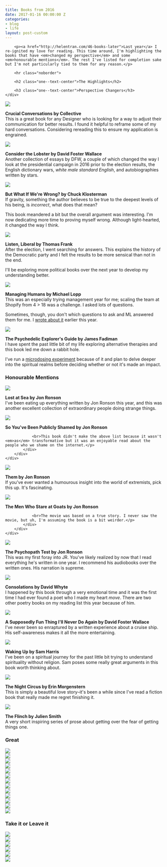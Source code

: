 ```yaml
---
title: Books from 2016
date: 2017-01-16 00:00:00 Z
categories:
- blog
- life
layout: post-custom
---
```


<div class="grid grid--full">
    <div class="grid__item push--one--two-twelfths one--eight-twelfths push--two--two-tenths two--six-tenths">

        <p><a href="http://helentran.com/46-books-later">Last year</a> I re-ignited my love for reading. This time around, I'm highlighting the books that have <em>changed my perspective</em> and some <em>honourable mentions</em>. The rest I've listed for completion sake but I'm not particularly tied to them for any reason.</p>

        <hr class="noborder">

        <h2 class="one--text-center">The Highlights</h2>

        <h3 class="one--text-center">Perspective Changers</h3>
    </div>
</div>

<div class="grid">
    <div class="grid__item two--one-half">
        <div class="grid">
            <div class="grid__item one-quarter two--one-half push--two--one-quarter">
                <a rel="nofollow" href="http://amzn.to/2geKeNX"><img src="/img/post/72-crucialconversations.jpg" class="book-cover" /></a>
            </div>
            <div class="grid__item three-quarters two--one-whole">
                <p><b>Crucial Conversations by Collective</b>
                <br>This is a great book for any Designer who is looking for a way to adjust their communication for better results. I found it helpful to reframe some of my hard conversations. Considering rereading this to ensure my application is engrained.</p>
            </div>
        </div>
    </div>
    <div class="grid__item two--one-half">
        <div class="grid">
            <div class="grid__item one-quarter two--one-half push--two--one-quarter">
                <a rel="nofollow" href="http://amzn.to/2h9Mpa6"><img src="/img/post/72-considerthelobster.jpg" class="book-cover" /></a>
            </div>
            <div class="grid__item three-quarters two--one-whole">
                <p><b>Consider the Lobster by David Foster Wallace</b>
                <br>Another collection of essays by DFW, a couple of which changed the way I look at the presidential campaign in 2016 prior to the election results, the English dictionary wars, <em>white male standard English</em>, and autobiographies written by stars.</p>
            </div>
        </div>
    </div>
</div>

<div class="grid">
    <div class="grid__item two--one-half">
        <div class="grid">
            <div class="grid__item one-quarter two--one-half push--two--one-quarter">
                <a rel="nofollow" href="http://amzn.to/2haApm5"><img src="/img/post/72-butwrong.jpg" class="book-cover" /></a>
            </div>
            <div class="grid__item three-quarters two--one-whole">
                <p><b>But What If We're Wrong? by Chuck Klosterman</b>
                <br>If gravity, something the author believes to be true to the deepest levels of his being, is <em>incorrect</em>, what does that mean?</p>
                <p>This book meandered a bit but the overall argument was interesting. I'm now dedicating more time to proving myself wrong. Although light-hearted, it changed the way I think.</p>
            </div>
        </div>
    </div>
    <div class="grid__item two--one-half">
        <div class="grid">
            <div class="grid__item one-quarter two--one-half push--two--one-quarter">
                <a rel="nofollow" href="http://amzn.to/2h0m0eq"><img src="/img/post/72-listenliberal.jpg" class="book-cover" /></a>
            </div>
            <div class="grid__item three-quarters two--one-whole">
                <p><b>Listen, Liberal by Thomas Frank</b>
                <br>After the election, I went searching for answers. This explains the history of the Democratic party and I felt the results to be more sensical than not in the end.</p>
                <p>I'll be exploring more political books over the next year to develop my understanding better.</p>
            </div>
        </div>
    </div>
</div>

<div class="grid">
    <div class="grid__item two--one-half">
        <div class="grid">
            <div class="grid__item one-quarter two--one-half push--two--one-quarter">
                <a rel="nofollow" href="http://amzn.to/2h9OuTa"><img src="/img/post/72-managinghumans.jpg" class="book-cover" /></a>
            </div>
            <div class="grid__item three-quarters two--one-whole">
                <p><b>Managing Humans by Michael Lopp</b>
                <br>This was an especially trying management year for me; scaling the team at Shopify from 4 > 18 was a challenge. I asked lots of questions.</p>
                <p>Sometimes, though, you don't which questions to ask and ML answered them for me. I <a href="http://helentran.com/paying-attention">wrote about it</a> earlier this year.</p>
            </div>
        </div>
    </div>
    <div class="grid__item two--one-half">
        <div class="grid">
            <div class="grid__item one-quarter two--one-half push--two--one-quarter">
                <a rel="nofollow" href="http://amzn.to/2h0lSvd"><img src="/img/post/72-psychedelicexplorers.jpg" class="book-cover" /></a>
            </div>
            <div class="grid__item three-quarters two--one-whole">
                <p><b>The Psychedelic Explorer's Guide by James Fadiman</b>
                <br>I have spent the past little bit of my life exploring alternative therapies and this book led me down a rabbit hole.</p>
                <p>I've run a <a href="http://helentran.com/dates-with-lucy">microdosing experiment</a> because of it and plan to delve deeper into the spiritual realms before deciding whether or not it's made an impact.</p>
            </div>
        </div>
    </div>
</div>

<h3 class="one--text-center">Honourable Mentions</h3>

<div class="grid">
    <div class="grid__item one--one-half">
        <div class="grid">
            <div class="grid__item one-third">
                <a rel="nofollow" href="http://amzn.to/2goqR8o"><img src="/img/post/72-lostatsea.jpg" class="book-cover" /></a>
            </div>
            <div class="grid__item two-thirds">
                <p class="book-cover"><b>Lost at Sea by Jon Ronson</b>
                <br/>I've been eating up everything written by Jon Ronson this year, and this was another excellent collection of extraordinary people doing strange things.</p>
            </div>
        </div>
    </div>
    <div class="grid__item one--one-half">
        <div class="grid">
            <div class="grid__item one-third">
                <a rel="nofollow" href="http://amzn.to/2gfNJIJ"><img src="/img/post/72-publiclyshamed.jpg" class="book-cover" /></a>
            </div>
            <div class="grid__item two-thirds">
                <p class="book-cover"><b>So You've Been Publicly Shamed by Jon Ronson</b>

                <br>This book didn't make the above list because it wasn't <em>as</em> transformative but it was an enjoyable read about the people who we shame on the internet.</p>
            </div>
        </div>
    </div>
</div>

<div class="grid">
    <div class="grid__item one--one-half">
        <div class="grid">
            <div class="grid__item one-third">
                <a rel="nofollow" href="http://amzn.to/2gfRLkt"><img src="/img/post/72-them.jpg" class="book-cover" /></a>
            </div>
            <div class="grid__item two-thirds">
                <p class="book-cover"><b>Them by Jon Ronson</b>
                <br/>If you've ever wanted a humourous insight into the world of extremists, pick this up. It's fascinating.</p>
            </div>
        </div>
    </div>
    <div class="grid__item one--one-half">
        <div class="grid">
            <div class="grid__item one-third">
                <a rel="nofollow" href="http://amzn.to/2goroqU"><img src="/img/post/72-themenwhostareatgoats.jpg" class="book-cover" /></a>
            </div>
            <div class="grid__item two-thirds">
                <p class="book-cover"><b>The Men Who Stare at Goats by Jon Ronson</b>

                <br>The movie was based on a true story. I never saw the movie, but uh, I'm assuming the book is a bit weirder.</p>
            </div>
        </div>
    </div>
</div>

<div class="grid">
    <div class="grid__item one--one-half">
        <div class="grid">
            <div class="grid__item one-third">
                <a rel="nofollow" href="http://amzn.to/2h0i2lS"><img src="/img/post/72-thepsychopathtest.jpg" class="book-cover" /></a>
            </div>
            <div class="grid__item two-thirds">
                <p class="book-cover"><b>The Psychopath Test by Jon Ronson</b>
                <br/>This was my first foray into JR. You've likely realized by now that I read everything he's written in one year. I recommend his audiobooks over the written ones. His narration is supreme.</p>
            </div>
        </div>
    </div>
    <div class="grid__item one--one-half">
        <div class="grid">
            <div class="grid__item one-third">
                <a rel="nofollow" href="http://amzn.to/2gowGTd"><img src="/img/post/72-consolations.jpg" class="book-cover" /></a>
            </div>
            <div class="grid__item two-thirds">
                <p class="book-cover"><b>Consolations by David Whyte</b>
                <br>I happened by this book through a very emotional time and it was the first time I had ever found a poet who I made my heart <em>move</em>. There are two other poetry books on my reading list this year because of him.</p>
            </div>
        </div>
    </div>
    <div class="grid__item one--one-half">
        <div class="grid">
            <div class="grid__item one-third">
                <a rel="nofollow" href="http://amzn.to/2h0mMIg"><img src="/img/post/72-asupposedlyfun.jpg" class="book-cover" /></a>
            </div>
            <div class="grid__item two-thirds">
                <p class="book-cover"><b>A Supposedly Fun Thing I'll Never Do Again by David Foster Wallace</b>
                <br/>I've never been so enraptured by a written experience about a cruise ship. His self-awareness makes it all the more entertaining.</p>
            </div>
        </div>
    </div>
    <div class="grid__item one--one-half">
        <div class="grid">
            <div class="grid__item one-third">
                <a rel="nofollow" href="http://amzn.to/2iDyyJ7"><img src="/img/post/72-wakingup.jpg" class="book-cover" /></a>
            </div>
            <div class="grid__item two-thirds">
                <p class="book-cover"><b>Waking Up by Sam Harris</b>
                <br>I've been on a spiritual journey for the past little bit trying to understand spirituality without religion. Sam poses some really great arguments in this book worth thinking about.</p>
            </div>
        </div>
    </div>
    <div class="grid__item one--one-half">
        <div class="grid">
            <div class="grid__item one-third">
                <a rel="nofollow" href="http://amzn.to/2jQfxk7"><img src="/img/post/72-thenightcircus.jpg" class="book-cover" /></a>
            </div>
            <div class="grid__item two-thirds">
                <p class="book-cover"><b>The Night Circus by Erin Morgenstern</b>
                <br>This is simply a beautiful love story–it's been a while since I've read a fiction book that really made me regret finishing it.</p>
            </div>
        </div>
    </div>
    <div class="grid__item one--one-half">
        <div class="grid">
            <div class="grid__item one-third">
                <a rel="nofollow" href="http://amzn.to/2itDbac"><img src="/img/post/72-theflinch.jpg" class="book-cover" /></a>
            </div>
            <div class="grid__item two-thirds">
                <p class="book-cover"><b>The Flinch by Julien Smith</b>
                <br>A very short inspiring series of prose about getting over the fear of getting things one.</p>
            </div>
        </div>
    </div>
</div>

<div class="grid grid--full">
    <h3 class="one--text-center">Great</h3>
</div>

<div class="grid">
    <div class="grid__item one-sixth one--one-eighth">
        <a rel="nofollow" href="http://amzn.to/2jQhVaQ"><img src="/img/post/72-furtheraway.jpg" class="book-cover" /></a>
    </div>
    <div class="grid__item one-sixth one--one-eighth">
        <a rel="nofollow" href="http://amzn.to/2jBwAYb"><img src="/img/post/72-powerofhabit.jpg" class="book-cover" /></a>
    </div>
    <div class="grid__item one-sixth one--one-eighth">
        <a rel="nofollow" href="http://amzn.to/2h7mZqN"><img src="/img/post/72-diggingupmother.jpg" class="book-cover" /></a>
    </div>
    <div class="grid__item one-sixth one--one-eighth">
        <a rel="nofollow" href="http://amzn.to/2h0mT6q"><img src="/img/post/72-effectiveexecutive.jpg" class="book-cover" /></a>
    </div>
    <div class="grid__item one-sixth one--one-eighth">
        <a rel="nofollow" href="http://amzn.to/2gfWQsZ"><img src="/img/post/72-elephantintheroom.jpg" class="book-cover" /></a>
    </div>
    <div class="grid__item one-sixth one--one-eighth">
        <a rel="nofollow" href="http://amzn.to/2haGxei"><img src="/img/post/72-frank.jpg" class="book-cover" /></a>
    </div>
    <div class="grid__item one-sixth one--one-eighth">
        <a rel="nofollow" href="http://amzn.to/2h9JVbR"><img src="/img/post/72-lovemisadventure.jpg" class="book-cover" /></a>
    </div>
    <div class="grid__item one-sixth one--one-eighth">
        <a rel="nofollow" href="http://amzn.to/2goytb7"><img src="/img/post/72-slouchingthedream.jpg" class="book-cover" /></a>
    </div>
    <div class="grid__item one-sixth one--one-eighth">
        <a rel="nofollow" href="http://amzn.to/2gfYk6F"><img src="/img/post/72-thehardthings.jpg" class="book-cover" /></a>
    </div>
    <div class="grid__item one-sixth one--one-eighth">
        <a rel="nofollow" href="http://amzn.to/2gfZyhZ"><img src="/img/post/72-wild.jpg" class="book-cover" /></a>
    </div>
    <div class="grid__item one-sixth one--one-eighth">
        <a rel="nofollow" href="http://amzn.to/2gFWpnX"><img src="/img/post/72-risingstrong.jpg" class="book-cover" /></a>
    </div>
    <div class="grid__item one-sixth one--one-eighth">
        <a rel="nofollow" href="http://amzn.to/2h0bQu2"><img src="/img/post/72-grammaticallycorrect.jpg" class="book-cover" /></a>
    </div>
    <div class="grid__item one-sixth one--one-eighth">
        <a rel="nofollow" href="http://amzn.to/2gfVpeh"><img src="/img/post/72-theelementsofstyle.jpg" class="book-cover" /></a>
    </div>
</div>

<div class="grid grid--full">
    <h3 class="one--text-center">Take it or Leave it</h3>
</div>

<div class="grid">
    <div class="grid__item one-tenth">
        <img src="/img/post/72-radicalacceptance.jpg" />
    </div>
    <div class="grid__item one-tenth">
        <img src="/img/post/72-awalkinthewoods.jpg" />
    </div>
    <div class="grid__item one-tenth">
        <img src="/img/post/72-eleanorpark.jpg" />
    </div>
    <div class="grid__item one-tenth">
        <img src="/img/post/72-predictablyirrational.jpg" />
    </div>
    <div class="grid__item one-tenth">
        <img src="/img/post/72-thegrowthhacker.jpg" />
    </div>
    <div class="grid__item one-tenth">
        <img src="/img/post/72-theonlygrammar.jpg" />
    </div>
</div>
